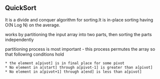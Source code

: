 ## QuickSort

It is a divide and conquer algorithm for sorting.It is in-place sorting having O(N Log N) on the average.

works by partitioning the input array into two parts, then sorting the parts independently

partitioning process is most important - this process permutes the array so that following conditions hold

    * the element a[pivot] is in final place for some pivot
    * No element in a[start] through a[pivot-1] is greater than a[pivot]
    * No element in a[pivot+1] through a[end] is less than a[pivot]

